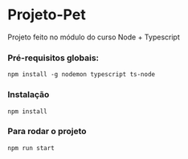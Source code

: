 # Projeto-Pet
Projeto feito no módulo do curso Node + Typescript


### Pré-requisitos globais:
`npm install -g nodemon typescript ts-node`

### Instalação
`npm install`

### Para rodar o projeto
`npm run start`